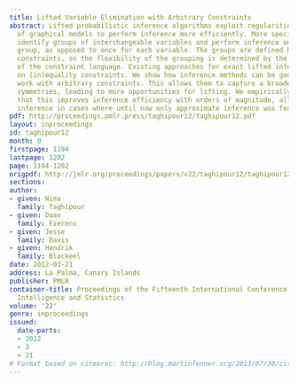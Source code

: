 ```yaml
---
title: Lifted Variable Elimination with Arbitrary Constraints
abstract: Lifted probabilistic inference algorithms exploit regularities in the structure
  of graphical models to perform inference more efficiently. More specifically, they
  identify groups of interchangeable variables and perform inference once for each
  group, as opposed to once for each variable. The groups are defined by means of
  constraints, so the flexibility of the grouping is determined by the expressivity
  of the constraint language. Existing approaches for exact lifted inference rely
  on (in)equality constraints. We show how inference methods can be generalized to
  work with arbitrary constraints. This allows them to capture a broader range of
  symmetries, leading to more opportunities for lifting. We empirically demonstrate
  that this improves inference efficiency with orders of magnitude, allowing exact
  inference in cases where until now only approximate inference was feasible.
pdf: http://proceedings.pmlr.press/taghipour12/taghipour12.pdf
layout: inproceedings
id: taghipour12
month: 0
firstpage: 1194
lastpage: 1202
page: 1194-1202
origpdf: http://jmlr.org/proceedings/papers/v22/taghipour12/taghipour12.pdf
sections: 
author:
- given: Nima
  family: Taghipour
- given: Daan
  family: Fierens
- given: Jesse
  family: Davis
- given: Hendrik
  family: Blockeel
date: 2012-03-21
address: La Palma, Canary Islands
publisher: PMLR
container-title: Proceedings of the Fifteenth International Conference on Artificial
  Intelligence and Statistics
volume: '22'
genre: inproceedings
issued:
  date-parts:
  - 2012
  - 3
  - 21
# Format based on citeproc: http://blog.martinfenner.org/2013/07/30/citeproc-yaml-for-bibliographies/
---
```

